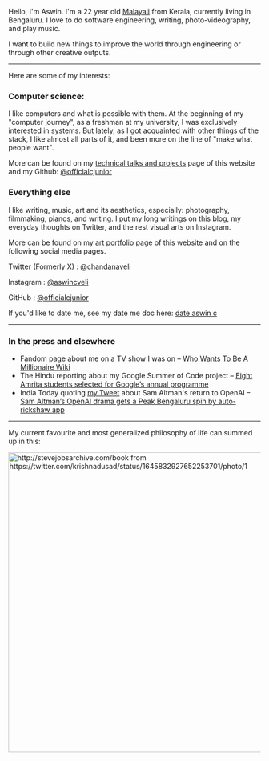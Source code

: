 Hello, I'm Aswin. I'm a 22 year old [Malayali](https://en.wikipedia.org/wiki/Malayali) from Kerala, currently living in Bengaluru. I love to do software engineering, writing, photo-videography, and play music.

I want to build new things to improve the world through engineering or through other creative outputs.

---

Here are some of my interests:

### Computer science:

I like computers and what is possible with them. At the beginning of my "computer journey", as a freshman at my university, I was exclusively interested in systems. But lately, as I got acquainted with other things of the stack, I like almost all parts of it,
and been more on the line of "make what people want".

More can be found on my [technical talks and projects](/tech) page of this website and my Github: [@officialcjunior](https://github.com/officialcjunior)

### Everything else

I like writing, music, art and its aesthetics, especially: photography, filmmaking, pianos, and writing. I put my long writings on
this blog, my everyday thoughts on Twitter, and the rest visual arts on Instagram.

More can be found on my [art portfolio](/art) page of this website and on the following social media pages.

Twitter (Formerly X) : [@chandanaveli](https://twitter.com/chandanaveli)

Instagram : [@aswincveli](https://instagram.com/aswincveli)

GitHub : [@officialcjunior](https://github.com/officialcjunior)

If you'd like to date me, see my date me doc here: [date aswin c](https://docs.google.com/document/d/1ZibqJ77qEXedC6t9R8pblUtLNUYkpYSDKxqKM1iLNUw/edit?usp=sharing)

---

### In the press and elsewhere
- Fandom page about me on a TV show I was on – [Who Wants To Be A Millionaire Wiki](https://millionaire.fandom.com/wiki/Aswin_and_Krishnapriya)
- The Hindu reporting about my Google Summer of Code project – [Eight Amrita students selected for Google’s annual programme](https://www.thehindu.com/news/cities/Coimbatore/eight-amrita-students-selected-for-googles-annual-programme/article35311592.ece)
- India Today quoting [my Tweet](https://x.com/chandanaveli/status/1727705540565016897?s=20) about Sam Altman's return to OpenAI – [Sam Altman’s OpenAI drama gets a Peak Bengaluru spin by auto-rickshaw app](https://www.indiatoday.in/trending-news/story/sam-altman-openai-drama-gets-a-peak-bengaluru-spin-by-namma-yatri-app-2467287-2023-11-25)

---

My current favourite and most generalized philosophy of life can summed up in this:

<img src="https://pbs.twimg.com/media/FtcsUxcaQAE71YG?format=jpg&name=large" alt="http://stevejobsarchive.com/book from https://twitter.com/krishnadusad/status/1645832927652253701/photo/1" width="600"/>

